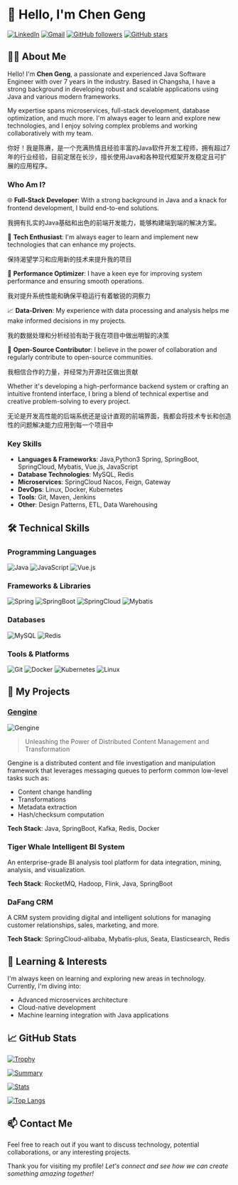 # 👋 Hello, I'm Chen Geng

[![LinkedIn](https://img.shields.io/badge/LinkedIn-0077B5?style=for-the-badge&logo=linkedin&logoColor=white)](https://www.linkedin.com/in/chen-geng/)
[![Gmail](https://img.shields.io/badge/Email-D14836?style=for-the-badge&logo=gmail&logoColor=white)](mailto:yamato0011@163.com)
[![GitHub followers](https://img.shields.io/github/followers/ChenInfo?style=for-the-badge)](https://github.com/ChenInfo)
[![GitHub stars](https://img.shields.io/github/stars/ChenInfo?style=for-the-badge)](https://github.com/ChenInfo?tab=repositories)

## 👨‍💻 About Me

Hello! I'm **Chen Geng**, a passionate and experienced Java Software Engineer with over 7 years in the industry. Based in Changsha, I have a strong background in developing robust and scalable applications using Java and various modern frameworks.

My expertise spans microservices, full-stack development, database optimization, and much more. I'm always eager to learn and explore new technologies, and I enjoy solving complex problems and working collaboratively with my team.

你好！我是陈赓，是一个充满热情且经验丰富的Java软件开发工程师，拥有超过7年的行业经验，目前定居在长沙，擅长使用Java和各种现代框架开发稳定且可扩展的应用程序。

### Who Am I?

🌐 **Full-Stack Developer**: With a strong background in Java and a knack for frontend development, I build end-to-end solutions.

我拥有扎实的Java基础和出色的前端开发能力，能够构建端到端的解决方案。

🔧 **Tech Enthusiast**: I'm always eager to learn and implement new technologies that can enhance my projects.

保持渴望学习和应用新的技术来提升我的项目

🚀 **Performance Optimizer**: I have a keen eye for improving system performance and ensuring smooth operations.

我对提升系统性能和确保平稳运行有着敏锐的洞察力

📈 **Data-Driven**: My experience with data processing and analysis helps me make informed decisions in my projects.

我的数据处理和分析经验有助于我在项目中做出明智的决策

🌟 **Open-Source Contributor**: I believe in the power of collaboration and regularly contribute to open-source communities.

我相信合作的力量，并经常为开源社区做出贡献

Whether it's developing a high-performance backend system or crafting an intuitive frontend interface, I bring a blend of technical expertise and creative problem-solving to every project.

无论是开发高性能的后端系统还是设计直观的前端界面，我都会将技术专长和创造性的问题解决能力应用到每一个项目中

### Key Skills

- **Languages & Frameworks**: Java,Python3 Spring, SpringBoot, SpringCloud, Mybatis, Vue.js, JavaScript
- **Database Technologies**: MySQL, Redis
- **Microservices**: SpringCloud Nacos, Feign, Gateway
- **DevOps**: Linux, Docker, Kubernetes
- **Tools**: Git, Maven, Jenkins
- **Other**: Design Patterns, ETL, Data Warehousing

## 🛠️ Technical Skills

### Programming Languages

![Java](https://img.shields.io/badge/Java-007396?style=for-the-badge&logo=java&logoColor=white)
![JavaScript](https://img.shields.io/badge/JavaScript-323330?style=for-the-badge&logo=javascript&logoColor=F7DF1E)
![Vue.js](https://img.shields.io/badge/Vue.js-35495E?style=for-the-badge&logo=vue.js&logoColor=4FC08D)

### Frameworks & Libraries

![Spring](https://img.shields.io/badge/Spring-6DB33F?style=for-the-badge&logo=spring&logoColor=white)
![SpringBoot](https://img.shields.io/badge/SpringBoot-F2F4F9?style=for-the-badge&logo=spring-boot)
![SpringCloud](https://img.shields.io/badge/SpringCloud-6DB33F?style=for-the-badge&logo=spring&logoColor=white)
![Mybatis](https://img.shields.io/badge/Mybatis-B8A6BB?style=for-the-badge&logo=mybatis&logoColor=black)

### Databases

![MySQL](https://img.shields.io/badge/MySQL-4479A1?style=for-the-badge&logo=mysql&logoColor=white)
![Redis](https://img.shields.io/badge/Redis-DC382D?style=for-the-badge&logo=redis&logoColor=white)

### Tools & Platforms

![Git](https://img.shields.io/badge/Git-F05032?style=for-the-badge&logo=git&logoColor=white)
![Docker](https://img.shields.io/badge/Docker-2496ED?style=for-the-badge&logo=docker&logoColor=white)
![Kubernetes](https://img.shields.io/badge/Kubernetes-326CE5?style=for-the-badge&logo=kubernetes&logoColor=white)
![Linux](https://img.shields.io/badge/Linux-FCC624?style=for-the-badge&logo=linux&logoColor=black)

## 🚀 My Projects

### [Gengine](https://github.com/ChenInfo/Gengine)

![Gengine](https://img.shields.io/github/stars/ChenInfo/Gengine?style=social)

> Unleashing the Power of Distributed Content Management and Transformation

Gengine is a distributed content and file investigation and manipulation framework that leverages messaging queues to perform common low-level tasks such as:

- Content change handling
- Transformations
- Metadata extraction
- Hash/checksum computation

**Tech Stack**: Java, SpringBoot, Kafka, Redis, Docker

### Tiger Whale Intelligent BI System

An enterprise-grade BI analysis tool platform for data integration, mining, analysis, and visualization.

**Tech Stack**: RocketMQ, Hadoop, Flink, Java, SpringBoot

### DaFang CRM

A CRM system providing digital and intelligent solutions for managing customer relationships, sales, marketing, and more.

**Tech Stack**: SpringCloud-alibaba, Mybatis-plus, Seata, Elasticsearch, Redis

## 🌱 Learning & Interests

I'm always keen on learning and exploring new areas in technology. Currently, I'm diving into:

- Advanced microservices architecture
- Cloud-native development
- Machine learning integration with Java applications

## 📈 GitHub Stats


[![Trophy](https://github-profile-trophy.vercel.app/?username=ChenInfo)](https://github.com/ChenInfo)

[![Summary](https://github-profile-summary-cards.vercel.app/api/cards/profile-details?username=ChenInfo&theme=github)](https://github.com/ChenInfo)

[![Stats](https://github-readme-stats.vercel.app/api?username=ChenInfo&show_icons=true)](https://github.com/ChenInfo)

[![Top Langs](https://github-readme-stats.vercel.app/api/top-langs/?username=ChenInfo&layout=compact)](https://github.com/ChenInfo)

## 📫 Contact Me

Feel free to reach out if you want to discuss technology, potential collaborations, or any interesting projects.

Thank you for visiting my profile! *Let's connect and see how we can create something amazing together!*
